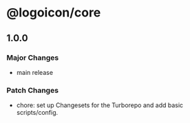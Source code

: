 # @logoicon/core

## 1.0.0

### Major Changes

- main release

### Patch Changes

- chore: set up Changesets for the Turborepo and add basic scripts/config.
